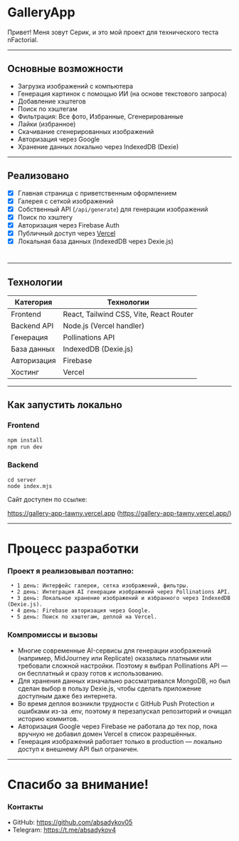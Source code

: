 # GalleryApp

Привет! Меня зовут Серик, и это мой проект для технического теста nFactorial.

---

## Основные возможности

- Загрузка изображений с компьютера
- Генерация картинок с помощью ИИ (на основе текстового запроса)
- Добавление хэштегов
- Поиск по хэштегам
- Фильтрация: Все фото, Избранные, Сгенерированные
- Лайки (избранное)
- Скачивание сгенерированных изображений
- Авторизация через Google
- Хранение данных локально через IndexedDB (Dexie)

---

## Реализовано

- [x] Главная страница с приветственным оформлением
- [x] Галерея с сеткой изображений
- [x] Собственный API (`/api/generate`) для генерации изображений
- [x] Поиск по хэштегу
- [x] Авторизация через Firebase Auth
- [x] Публичный доступ через [Vercel](https://vercel.com)
- [x] Локальная база данных (IndexedDB через Dexie.js)

#
---

## Технологии

| Категория       | Технологии                                     |
|----------------|------------------------------------------------|
| Frontend       | React, Tailwind CSS, Vite, React Router        |
| Backend API    | Node.js (Vercel handler)                       |
| Генерация       | Pollinations API                               |
| База данных    | IndexedDB (Dexie.js)                           |
| Авторизация    | Firebase                                   |
| Хостинг        | Vercel                                         |

---

## Как запустить локально

### Frontend

```bash
npm install
npm run dev
```
### Backend 
```
cd server
node index.mjs
```
Сайт доступен по ссылке:

https://gallery-app-tawny.vercel.app (https://gallery-app-tawny.vercel.app/)

---
# Процесс разработки

### Проект я реализовывал поэтапно:
```
 • 1 день: Интерфейс галереи, сетка изображений, фильтры.
 • 2 день: Интеграция AI генерации изображений через Pollinations API.
 • 3 день: Локальное хранение изображений и избранного через IndexedDB (Dexie.js).
 • 4 день: Firebase авторизация через Google.
 • 5 день: Поиск по хэштегам, деплой на Vercel.
```
### Компромиссы и вызовы
 - Многие современные AI-сервисы для генерации изображений (например, MidJourney или Replicate) оказались платными или требовали сложной настройки. Поэтому я выбрал Pollinations API — он бесплатный и сразу готов к использованию.
 - Для хранения данных изначально рассматривался MongoDB, но был сделан выбор в пользу Dexie.js, чтобы сделать приложение доступным даже без интернета.
 - Во время деплоя возникли трудности с GitHub Push Protection и ошибками из-за .env, поэтому я перезапускал репозиторий и очищал историю коммитов.
 - Авторизация Google через Firebase не работала до тех пор, пока вручную не добавил домен Vercel в список разрешённых.
 - Генерация изображений работает только в production — локально доступ к внешнему API был ограничен.

---
# Спасибо за внимание!

### Контакты
 • GitHub: https://github.com/absadykov05 \
 • Telegram: https://t.me/absadykov4

#
